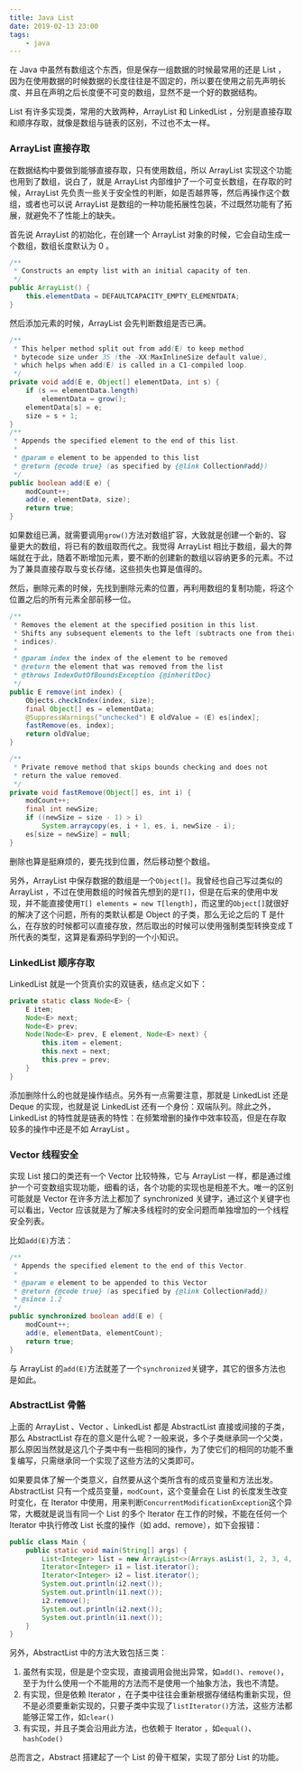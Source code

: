 ```yaml
---
title: Java List
date: 2019-02-13 23:00
tags:
	- java
---
```


在 Java 中虽然有数组这个东西，但是保存一组数据的时候最常用的还是 List ，因为在使用数据的时候数据的长度往往是不固定的，所以要在使用之前先声明长度、并且在声明之后长度便不可变的数组，显然不是一个好的数据结构。

List 有许多实现类，常用的大致两种，ArrayList 和 LinkedList ，分别是直接存取和顺序存取，就像是数组与链表的区别，不过也不太一样。

### ArrayList 直接存取

在数据结构中要做到能够直接存取，只有使用数组，所以 ArrayList 实现这个功能也用到了数组，说白了，就是 ArrayList 内部维护了一个可变长数组，在存取的时候，ArrayList 先负责一些关于安全性的判断，如是否越界等，然后再操作这个数组，或者也可以说 ArrayList 是数组的一种功能拓展性包装，不过既然功能有了拓展，就避免不了性能上的缺失。

首先说 ArrayList 的初始化，在创建一个 ArrayList 对象的时候，它会自动生成一个数组，数组长度默认为 0 。

```java
/**
 * Constructs an empty list with an initial capacity of ten.
 */
public ArrayList() {
    this.elementData = DEFAULTCAPACITY_EMPTY_ELEMENTDATA;
}
```

然后添加元素的时候，ArrayList 会先判断数组是否已满。

```java
/**
 * This helper method split out from add(E) to keep method
 * bytecode size under 35 (the -XX:MaxInlineSize default value),
 * which helps when add(E) is called in a C1-compiled loop.
 */
private void add(E e, Object[] elementData, int s) {
    if (s == elementData.length)
        elementData = grow();
    elementData[s] = e;
    size = s + 1;
}
/**
 * Appends the specified element to the end of this list.
 *
 * @param e element to be appended to this list
 * @return {@code true} (as specified by {@link Collection#add})
 */
public boolean add(E e) {
    modCount++;
    add(e, elementData, size);
    return true;
}
```

如果数组已满，就需要调用`grow()`方法对数组扩容，大致就是创建一个新的、容量更大的数组，将已有的数组取而代之。我觉得 ArrayList 相比于数组，最大的弊端就在于此，随着不断增加元素，要不断的创建新的数组以容纳更多的元素。不过为了兼具直接存取与变长存储，这些损失也算是值得的。

然后，删除元素的时候，先找到删除元素的位置，再利用数组的复制功能，将这个位置之后的所有元素全部前移一位。

```java
/**
 * Removes the element at the specified position in this list.
 * Shifts any subsequent elements to the left (subtracts one from their
 * indices).
 *
 * @param index the index of the element to be removed
 * @return the element that was removed from the list
 * @throws IndexOutOfBoundsException {@inheritDoc}
 */
public E remove(int index) {
    Objects.checkIndex(index, size);
    final Object[] es = elementData;
    @SuppressWarnings("unchecked") E oldValue = (E) es[index];
    fastRemove(es, index);
    return oldValue;
}

/**
 * Private remove method that skips bounds checking and does not
 * return the value removed.
 */
private void fastRemove(Object[] es, int i) {
    modCount++;
    final int newSize;
    if ((newSize = size - 1) > i)
        System.arraycopy(es, i + 1, es, i, newSize - i);
    es[size = newSize] = null;
}
```

删除也算是挺麻烦的，要先找到位置，然后移动整个数组。

另外，ArrayList 中保存数据的数组是一个`Object[]`。我曾经也自己写过类似的 ArrayList ，不过在使用数组的时候首先想到的是`T[]`，但是在后来的使用中发现，并不能直接使用`T[] elements = new T[length]`，而这里的`Object[]`就很好的解决了这个问题，所有的类默认都是 Object 的子类，那么无论之后的 T 是什么，在存放的时候都可以直接存放，然后取出的时候可以使用强制类型转换变成 T 所代表的类型，这算是看源码学到的一个小知识。

### LinkedList 顺序存取

LinkedList 就是一个货真价实的双链表，结点定义如下：

```java
private static class Node<E> {
    E item;
    Node<E> next;
    Node<E> prev;
    Node(Node<E> prev, E element, Node<E> next) {
        this.item = element;
        this.next = next;
        this.prev = prev;
    }
}
```

添加删除什么的也就是操作结点。另外有一点需要注意，那就是 LinkedList 还是 Deque 的实现，也就是说 LinkedList 还有一个身份：双端队列。除此之外，LinkedList 的特性就是链表的特性：在频繁增删的操作中效率较高，但是在存取较多的操作中还是不如 ArrayList 。

### Vector 线程安全

实现 List 接口的类还有一个 Vector 比较特殊，它与 ArrayList 一样，都是通过维护一个可变数组实现功能，细看的话，各个功能的实现也是相差不大。唯一的区别可能就是 Vector 在许多方法上都加了 synchronized 关键字，通过这个关键字也可以看出，Vector 应该就是为了解决多线程时的安全问题而单独增加的一个线程安全列表。

比如`add(E)`方法：

```java
/**
 * Appends the specified element to the end of this Vector.
 *
 * @param e element to be appended to this Vector
 * @return {@code true} (as specified by {@link Collection#add})
 * @since 1.2
 */
public synchronized boolean add(E e) {
    modCount++;
    add(e, elementData, elementCount);
    return true;
}
```

与 ArrayList 的`add(E)`方法就差了一个`synchronized`关键字，其它的很多方法也是如此。

### AbstractList 骨骼

上面的 ArrayList 、Vector 、LinkedList 都是 AbstractList 直接或间接的子类，那么 AbstractList 存在的意义是什么呢？一般来说，多个子类继承同一个父类，那么原因当然就是这几个子类中有一些相同的操作，为了使它们的相同的功能不重复编写，只需继承同一个实现了这些方法的父类即可。

如果要具体了解一个类意义，自然要从这个类所含有的成员变量和方法出发。AbstractList 只有一个成员变量，`modCount`，这个变量会在 List 的长度发生改变时变化，在 Iterator 中使用，用来判断`ConcurrentModificationException`这个异常，大概就是说当有同一个 List 的多个 Iterator 在工作的时候，不能在任何一个 Iterator 中执行修改 List 长度的操作（如 add、remove），如下会报错：

```java
public class Main {
    public static void main(String[] args) {
        List<Integer> list = new ArrayList<>(Arrays.asList(1, 2, 3, 4, 5, 6, 7));
        Iterator<Integer> i1 = list.iterator();
        Iterator<Integer> i2 = list.iterator();
        System.out.println(i2.next());
        System.out.println(i1.next());
        i2.remove();
        System.out.println(i2.next());
        System.out.println(i1.next());
    }
}
```

另外，AbstractList 中的方法大致包括三类：

1.  虽然有实现，但是是个空实现，直接调用会抛出异常，如`add()`、`remove()`，至于为什么使用一个不能用的方法而不是使用一个抽象方法，我也不清楚。
2.  有实现，但是依赖 Iterator ，在子类中往往会重新根据存储结构重新实现，但不是必须要重新实现的，只要子类中实现了`listIterator()`方法，这些方法都能够正常工作，如`clear()`
3.  有实现，并且子类会沿用此方法，也依赖于 Iterator ，如`equal()`、`hashCode()`

总而言之，Abstract 搭建起了一个 List 的骨干框架，实现了部分 List 的功能。